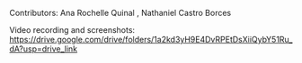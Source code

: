 ﻿Contributors:
Ana Rochelle Quinal , 
Nathaniel Castro Borces

Video recording and screenshots:
https://drive.google.com/drive/folders/1a2kd3yH9E4DvRPEtDsXiiQybY51Ru_dA?usp=drive_link
